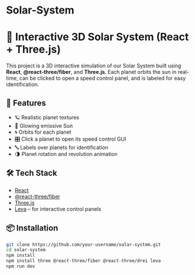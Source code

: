 # Solar-System
# 🌌 Interactive 3D Solar System (React + Three.js)

This project is a 3D interactive simulation of our Solar System built using **React**, **@react-three/fiber**, and **Three.js**. Each planet orbits the sun in real-time, can be clicked to open a speed control panel, and is labeled for easy identification.

## 🚀 Features

- 🪐 Realistic planet textures
- 🔆 Glowing emissive Sun
- 🌀 Orbits for each planet
- 🎛️ Click a planet to open its speed control GUI
- 🔤 Labels over planets for identification
- 🌗 Planet rotation and revolution animation

## 🛠️ Tech Stack

- [React](https://reactjs.org/)
- [@react-three/fiber](https://docs.pmnd.rs/react-three/fiber)
- [Three.js](https://threejs.org/)
- [Leva](https://github.com/pmndrs/leva) – for interactive control panels

## 📦 Installation

```bash
git clone https://github.com/your-username/solar-system.git
cd solar-system
npm install
npm install three @react-three/fiber @react-three/drei leva
npm run dev
